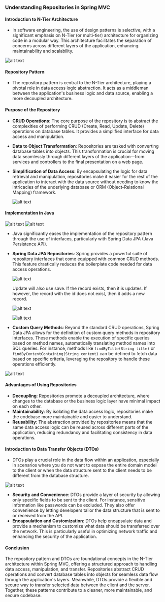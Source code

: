 ### Understanding Repositories in Spring MVC

#### Introduction to N-Tier Architecture

- In software engineering, the use of design patterns is selective, with a significant emphasis on N-Tier (or multi-tier) architecture for organizing code in a modular way. This architecture facilitates the separation of concerns across different layers of the application, enhancing maintainability and scalability.

![alt text](image-6.png)

#### Repository Pattern

- The repository pattern is central to the N-Tier architecture, playing a pivotal role in data access logic abstraction. It acts as a middleman between the application's business logic and data source, enabling a more decoupled architecture.

#### Purpose of the Repository

- **CRUD Operations**: The core purpose of the repository is to abstract the complexities of performing CRUD (Create, Read, Update, Delete) operations on database tables. It provides a simplified interface for data access and manipulation.
- **Data to Object Transformation**: Repositories are tasked with converting database tables into objects. This transformation is crucial for moving data seamlessly through different layers of the application—from services and controllers to the final presentation on a web page.
- **Simplification of Data Access**: By encapsulating the logic for data retrieval and manipulation, repositories make it easier for the rest of the application to interact with the data source without needing to know the intricacies of the underlying database or ORM (Object-Relational Mapping) framework.

  ![alt text](image-7.png)

#### Implementation in Java

![alt text](image-8.png)
![alt text](image-9.png)

- Java significantly eases the implementation of the repository pattern through the use of interfaces, particularly with Spring Data JPA (Java Persistence API).
- **Spring Data JPA Repositories**: Spring provides a powerful suite of repository interfaces that come equipped with common CRUD methods. This feature drastically reduces the boilerplate code needed for data access operations.

  ![alt text](image-13.png)

  Update will also use save. If the record exists, then it is updates. If however, the record with the id does not exist, then it adds a new record.

  ![alt text](image-14.png)

  ![alt text](image-15.png)

- **Custom Query Methods**: Beyond the standard CRUD operations, Spring Data JPA allows for the definition of custom query methods in repository interfaces. These methods enable the execution of specific queries based on method names, automatically translating method names into SQL queries. For instance, methods like `findByTitle(String title)` or `findByContentContaining(String content)` can be defined to fetch data based on specific criteria, leveraging the repository to handle these operations efficiently.

![alt text](image-16.png)

#### Advantages of Using Repositories

- **Decoupling**: Repositories promote a decoupled architecture, where changes to the database or the business logic layer have minimal impact on each other.
- **Maintainability**: By isolating the data access logic, repositories make the codebase more maintainable and easier to understand.
- **Reusability**: The abstraction provided by repositories means that the same data access logic can be reused across different parts of the application, reducing redundancy and facilitating consistency in data operations.

#### Introduction to Data Transfer Objects (DTOs)

- DTOs play a crucial role in the data flow within an application, especially in scenarios where you do not want to expose the entire domain model to the client or when the data structure sent to the client needs to be different from the database structure.

![alt text](image-17.png)

- **Security and Convenience**: DTOs provide a layer of security by allowing only specific fields to be sent to the client. For instance, sensitive information like passwords can be excluded. They also offer convenience by letting developers tailor the data structure that is sent to or received from the API.
- **Encapsulation and Customization**: DTOs help encapsulate data and provide a mechanism to customize what data should be transferred over the network. This is particularly useful in optimizing network traffic and enhancing the security of the application.

#### Conclusion

The repository pattern and DTOs are foundational concepts in the N-Tier architecture within Spring MVC, offering a structured approach to handling data access, manipulation, and transfer. Repositories abstract CRUD operations and convert database tables into objects for seamless data flow through the application's layers. Meanwhile, DTOs provide a flexible and secure way to transfer selected data between the client and the server. Together, these patterns contribute to a cleaner, more maintainable, and secure codebase.
